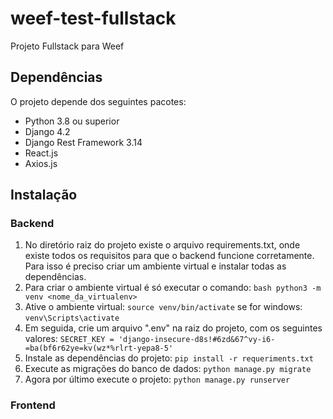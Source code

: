 # weef-test-fullstack
Projeto Fullstack para Weef

## Dependências

O projeto depende dos seguintes pacotes:

- Python 3.8 ou superior
- Django 4.2
- Django Rest Framework 3.14
- React.js
- Axios.js

## Instalação

### Backend
1. No diretório raiz do projeto existe o arquivo requirements.txt, onde existe todos os requisitos para que o backend funcione corretamente. Para isso é preciso criar um ambiente virtual e instalar todas as dependências.
2. Para criar o ambiente virtual é só executar o comando: ```bash python3 -m venv <nome_da_virtualenv>```
3. Ative o ambiente virtual: `source venv/bin/activate` se for windows: `venv\Scripts\activate`
4. Em seguida, crie um arquivo ".env" na raiz do projeto, com os seguintes valores: `SECRET_KEY = 'django-insecure-d8s!#6zd&67^vy-i6-=ba(bf6r62ye=kv(wz*%rlrt-yepa8-5'`
5. Instale as dependências do projeto: `pip install -r requeriments.txt`
6. Execute as migrações do banco de dados: `python manage.py migrate`
7. Agora por último execute o projeto: `python manage.py runserver`

### Frontend


